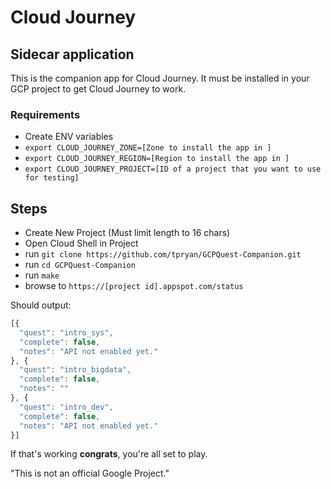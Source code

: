 # Cloud Journey
## Sidecar application

This is the companion app for Cloud Journey. 
It must be installed in your GCP project to get Cloud Journey to work. 


### Requirements
* Create ENV variables
* `export CLOUD_JOURNEY_ZONE=[Zone to install the app in ]`
* `export CLOUD_JOURNEY_REGION=[Region to install the app in ]`
* `export CLOUD_JOURNEY_PROJECT=[ID of a project that you want to use for testing]`

## Steps
* Create New Project (Must limit length to 16 chars)
* Open Cloud Shell in Project
* run `git clone https://github.com/tpryan/GCPQuest-Companion.git`
* run `cd GCPQuest-Companion`
* run `make`
* browse to `https://[project id].appspot.com/status`

Should output: 

```js
[{
  "quest": "intro_sys",
  "complete": false,
  "notes": "API not enabled yet."
}, {
  "quest": "intro_bigdata",
  "complete": false,
  "notes": ""
}, {
  "quest": "intro_dev",
  "complete": false,
  "notes": "API not enabled yet."
}]
```

If that's working **congrats**, you're all set to play. 

"This is not an official Google Project."
